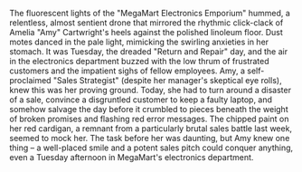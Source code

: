 The fluorescent lights of the "MegaMart Electronics Emporium" hummed, a relentless, almost sentient drone that mirrored the rhythmic click-clack of Amelia "Amy" Cartwright's heels against the polished linoleum floor.  Dust motes danced in the pale light, mimicking the swirling anxieties in her stomach.  It was Tuesday, the dreaded "Return and Repair" day, and the air in the electronics department buzzed with the low thrum of frustrated customers and the impatient sighs of fellow employees.  Amy, a self-proclaimed "Sales Strategist" (despite her manager's skeptical eye rolls), knew this was her proving ground.  Today, she had to turn around a disaster of a sale, convince a disgruntled customer to keep a faulty laptop, and somehow salvage the day before it crumbled to pieces beneath the weight of broken promises and flashing red error messages.  The chipped paint on her red cardigan, a remnant from a particularly brutal sales battle last week, seemed to mock her.  The task before her was daunting, but Amy knew one thing – a well-placed smile and a potent sales pitch could conquer anything, even a Tuesday afternoon in MegaMart's electronics department.
